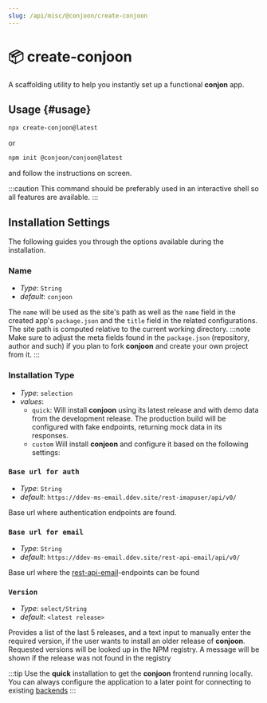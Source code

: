 ```yaml
---
slug: /api/misc/@conjoon/create-conjoon
---
```


# 📦 create-conjoon

A scaffolding utility to help you instantly set up a functional **conjon** app.

## Usage {#usage}

```bash
npx create-conjoon@latest
```
or
```bash
npm init @conjoon/conjoon@latest
```
and follow the instructions on screen.

:::caution
This command should be preferably used in an interactive shell so all features are available.
:::

## Installation Settings
The following guides you through the options available during the installation. 

### Name
- _Type_: `String`
- _default_: `conjoon`

The `name` will be used as the site's path as well as the `name` field in the created app's `package.json` and the `title` field in the related configurations. 
The site path is computed relative to the current working directory.
:::note
Make sure to adjust the meta fields found in the `package.json` (repository, author and such) if you plan to fork **conjoon** and create your own project from it. 
:::

### Installation Type
 - _Type_: `selection`
 - _values_:
   - `quick`: Will install **conjoon** using its latest release and with demo data from the development release. The production build will be configured with fake endpoints, returning mock data in its responses. 
   - `custom`
     Will install **conjoon** and configure it based on the following settings:
### `Base url for auth`
 - _Type_: `String`
 - _default_: `https://ddev-ms-email.ddev.site/rest-imapuser/api/v0/`

Base url where authentication endpoints are found.

### `Base url for email`
- _Type_: `String`
- _default_: `https://ddev-ms-email.ddev.site/rest-api-email/api/v0/`

Base url where the [rest-api-email](/rest-api/rest-api-email)-endpoints can be found

### `Version`
- _Type_: `select/String`
- _default_: `<latest release>`

Provides a list of the last 5 releases, and a text input to manually enter the required version, if the user wants to install an older release of **conjoon**. Requested versions will be looked up in the NPM registry. A message will be shown if the release was not found in the registry 

:::tip
Use the **quick** installation to get the **conjoon** frontend running locally. You can always configure the application to a later point for connecting to existing [backends](/docs/backends/overview)
:::